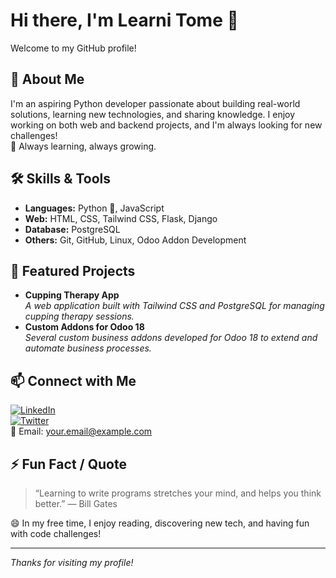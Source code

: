 # Hi there, I'm Learni Tome 👋

Welcome to my GitHub profile!

## 🚀 About Me
I'm an aspiring Python developer passionate about building real-world solutions, learning new technologies, and sharing knowledge. I enjoy working on both web and backend projects, and I'm always looking for new challenges!  
🌱 Always learning, always growing.

## 🛠️ Skills & Tools
- **Languages:** Python 🐍, JavaScript  
- **Web:** HTML, CSS, Tailwind CSS, Flask, Django  
- **Database:** PostgreSQL  
- **Others:** Git, GitHub, Linux, Odoo Addon Development

## 🌟 Featured Projects
- **Cupping Therapy App**  
  _A web application built with Tailwind CSS and PostgreSQL for managing cupping therapy sessions._
- **Custom Addons for Odoo 18**  
  _Several custom business addons developed for Odoo 18 to extend and automate business processes._

## 📫 Connect with Me
[![LinkedIn](https://img.shields.io/badge/LinkedIn-blue?logo=linkedin)](your-linkedin-url)  
[![Twitter](https://img.shields.io/badge/Twitter-1DA1F2?logo=twitter&logoColor=white)](your-twitter-url)  
📧 Email: your.email@example.com

## ⚡ Fun Fact / Quote
> “Learning to write programs stretches your mind, and helps you think better.” — Bill Gates

😄 In my free time, I enjoy reading, discovering new tech, and having fun with code challenges!

---

_Thanks for visiting my profile!_
